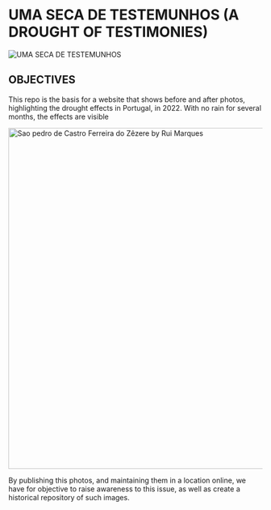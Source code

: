 # UMA SECA DE TESTEMUNHOS (A DROUGHT OF TESTIMONIES)

![UMA SECA DE TESTEMUNHOS](https://user-images.githubusercontent.com/34355337/151349117-a4f15869-e9f7-4d90-b91a-532b213b3f2d.png)

## OBJECTIVES

This repo is the basis for a website that shows before and after photos, highlighting the drought effects in Portugal, in 2022. 
With no rain for several months, the effects are visible

<img width="675" alt="Sao pedro de Castro Ferreira do Zêzere by Rui Marques" src="https://user-images.githubusercontent.com/34355337/151349203-42d2bd5f-70de-4353-8ca1-ba35cb726f39.png">


By publishing this photos, and maintaining them in a location online, we have for objective to raise awareness to this issue, as well as create a historical repository of such images. 
